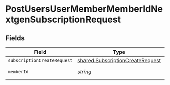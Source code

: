 # PostUsersUserMemberMemberIdNextgenSubscriptionRequest


## Fields

| Field                                                                                       | Type                                                                                        | Required                                                                                    | Description                                                                                 |
| ------------------------------------------------------------------------------------------- | ------------------------------------------------------------------------------------------- | ------------------------------------------------------------------------------------------- | ------------------------------------------------------------------------------------------- |
| `subscriptionCreateRequest`                                                                 | [shared.SubscriptionCreateRequest](../../../sdk/models/shared/subscriptioncreaterequest.md) | :heavy_minus_sign:                                                                          | N/A                                                                                         |
| `memberId`                                                                                  | *string*                                                                                    | :heavy_check_mark:                                                                          | member ident                                                                                |